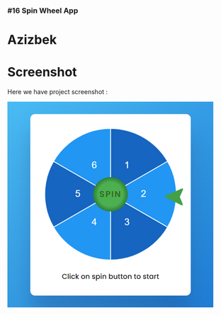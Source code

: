 ### #16 Spin Wheel App

# Azizbek

# Screenshot

Here we have project screenshot :

![screenshot](screenshot.jpg)
